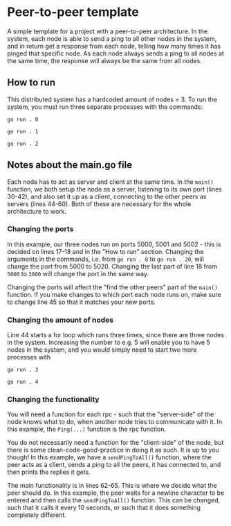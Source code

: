 # Peer-to-peer template

A simple template for a project with a peer-to-peer architecture. In the system, each node is able to send a ping to all other nodes in the system, and in return get a response from each node, telling how many times it has pinged that specific node. As each node always sends a ping to all nodes at the same time, the response will always be the same from all nodes.

## How to run

This distributed system has a hardcoded amount of nodes = 3. To run the system, you must run three separate processes with the commands:

`go run . 0`

`go run . 1`

`go run . 2`

## Notes about the main.go file

Each node has to act as server and client at the same time. In the `main()` function, we both setup the node as a server, listening to its own port (lines 30-42), and also set it up as a client, connecting to the other peers as servers (lines 44-60). Both of these are necessary for the whole architecture to work. 

### Changing the ports

In this example, our three nodes run on ports 5000, 5001 and 5002 - this is decided on lines 17-18 and in the "How to run" section. Changing the arguments in the commands, i.e. from `go run . 0` to `go run . 20`, will change the port from 5000 to 5020. Changing the last part of line 18 from `5000` to `3000` will change the port in the same way. 

Changing the ports will affect the "find the other peers" part of the `main()` function. If you make changes to which port each node runs on, make sure to change line 45 so that it matches your new ports.

### Changing the amount of nodes

Line 44 starts a for loop which runs three times, since there are three nodes in the system. Increasing the number to e.g. 5 will enable you to have 5 nodes in the system, and you would simply need to start two more processes with

`go run . 3`

`go run . 4`

### Changing the functionality

You will need a function for each rpc - such that the "server-side" of the node knows what to do, when another node tries to communicate with it. In this example, the `Ping(...)` function is the rpc function. 

You do not necessarily need a function for the "client-side" of the node, but there is some clean-code-good-practice in doing it as such. It is up to you though! In this example, we have a `sendPingToAll()` function, where the peer acts as a client, sends a ping to all the peers, it has connected to, and then prints the replies it gets.

The main functionality is in lines 62-65. This is where we decide what the peer should do. In this example, the peer waits for a newline character to be entered and then calls the `sendPingToAll()` function. This can be changed, such that it calls it every 10 seconds, or such that it does something completely different. 